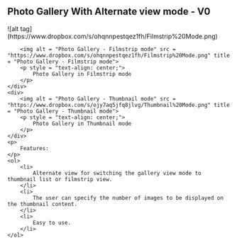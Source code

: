 ## Photo Gallery With Alternate view mode - V0

<div>
	<div> 
	    ![alt tag](https://www.dropbox.com/s/ohqnnpestqez1fh/Filmstrip%20Mode.png)
	    
		<img alt = "Photo Gallery - Filmstrip mode" src = "https://www.dropbox.com/s/ohqnnpestqez1fh/Filmstrip%20Mode.png" title = "Photo Gallery - Filmstrip mode">
		<p style = "text-align: center;">
	        Photo Gallery in Filmstrip mode
	    </p>
	</div>
    <div> 
		<img alt = "Photo Gallery - Thumbnail mode" src = "https://www.dropbox.com/s/ojy7aq5jfq8jlvg/Thumbnail%20Mode.png" title = "Photo Gallery - Thumbnail mode">
		<p style = "text-align: center;">
	        Photo Gallery in Thumbnail mode
	    </p>
	</div>
	<p>
		Features:
	</p>
	<ol>
		<li>
			Alternate view for switching the gallery view mode to thumbnail list or filmstrip view.
		</li>
		<li>
			The user can specify the number of images to be displayed on the thumbnail content.
		</li>
		<li>
			Easy to use.
		</li>
	</ol>
</div>
